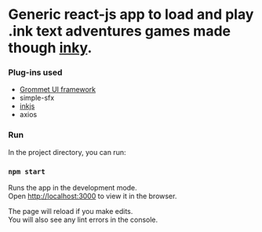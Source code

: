 # Generic react-js app to load and play .ink text adventures games made though [inky](https://www.inklestudios.com/ink/).

### Plug-ins used
 - [Grommet UI framework](https://v2.grommet.io/)
 - simple-sfx
 - [inkjs](https://github.com/y-lohse/inkjs)
 - axios

### Run

In the project directory, you can run:

### `npm start`

Runs the app in the development mode.<br />
Open [http://localhost:3000](http://localhost:3000) to view it in the browser.

The page will reload if you make edits.<br />
You will also see any lint errors in the console.


